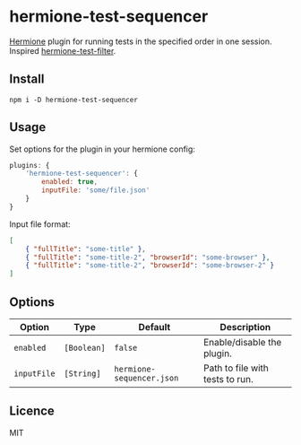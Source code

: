 # hermione-test-sequencer

[Hermione](https://github.com/gemini-testing/hermione) plugin for running tests in the specified order in one session. Inspired [hermione-test-filter](https://github.com/gemini-testing/hermione-test-filter).

## Install

```
npm i -D hermione-test-sequencer
```

## Usage

Set options for the plugin in your hermione config:

```js
plugins: {
    'hermione-test-sequencer': {
        enabled: true,
        inputFile: 'some/file.json'
    }
}
```

Input file format:

```json
[
    { "fullTitle": "some-title" },
    { "fullTitle": "some-title-2", "browserId": "some-browser" },
    { "fullTitle": "some-title-2", "browserId": "some-browser-2" }
]
```

## Options

| Option | Type | Default | Description |
| --- | --- | --- | --- |
| `enabled` | `[Boolean]` | `false` | Enable/disable the plugin. |
| `inputFile` | `[String]` | `hermione-sequencer.json` | Path to file with tests to run. |


## Licence

MIT
